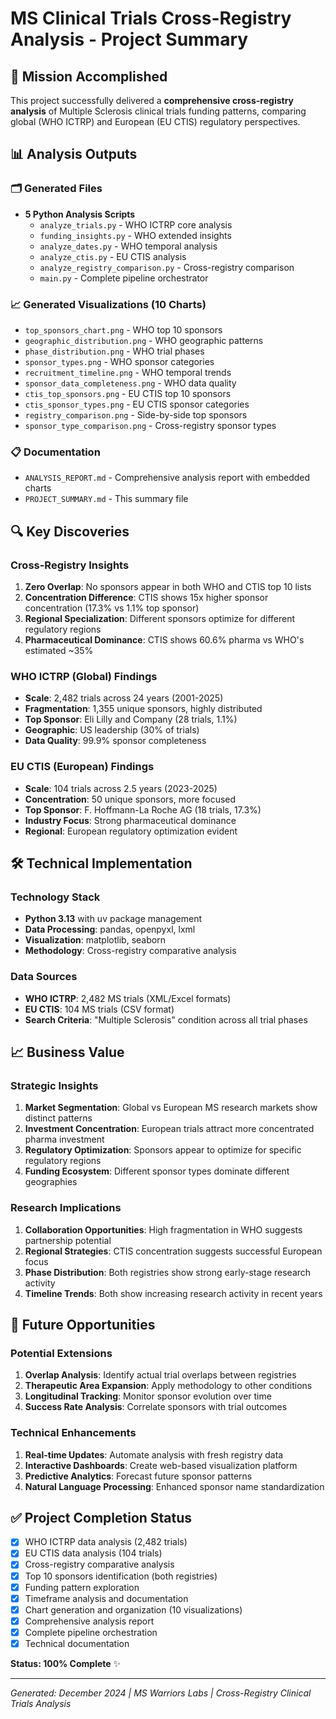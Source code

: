 # MS Clinical Trials Cross-Registry Analysis - Project Summary

## 🎯 Mission Accomplished

This project successfully delivered a **comprehensive cross-registry analysis** of Multiple Sclerosis clinical trials funding patterns, comparing global (WHO ICTRP) and European (EU CTIS) regulatory perspectives.

## 📊 Analysis Outputs

### 🗂️ Generated Files
- **5 Python Analysis Scripts**
  - `analyze_trials.py` - WHO ICTRP core analysis
  - `funding_insights.py` - WHO extended insights
  - `analyze_dates.py` - WHO temporal analysis  
  - `analyze_ctis.py` - EU CTIS analysis
  - `analyze_registry_comparison.py` - Cross-registry comparison
  - `main.py` - Complete pipeline orchestrator

### 📈 Generated Visualizations (10 Charts)
- `top_sponsors_chart.png` - WHO top 10 sponsors
- `geographic_distribution.png` - WHO geographic patterns
- `phase_distribution.png` - WHO trial phases
- `sponsor_types.png` - WHO sponsor categories
- `recruitment_timeline.png` - WHO temporal trends
- `sponsor_data_completeness.png` - WHO data quality
- `ctis_top_sponsors.png` - EU CTIS top 10 sponsors
- `ctis_sponsor_types.png` - EU CTIS sponsor categories
- `registry_comparison.png` - Side-by-side top sponsors
- `sponsor_type_comparison.png` - Cross-registry sponsor types

### 📋 Documentation
- `ANALYSIS_REPORT.md` - Comprehensive analysis report with embedded charts
- `PROJECT_SUMMARY.md` - This summary file

## 🔍 Key Discoveries

### Cross-Registry Insights
1. **Zero Overlap**: No sponsors appear in both WHO and CTIS top 10 lists
2. **Concentration Difference**: CTIS shows 15x higher sponsor concentration (17.3% vs 1.1% top sponsor)
3. **Regional Specialization**: Different sponsors optimize for different regulatory regions
4. **Pharmaceutical Dominance**: CTIS shows 60.6% pharma vs WHO's estimated ~35%

### WHO ICTRP (Global) Findings  
- **Scale**: 2,482 trials across 24 years (2001-2025)
- **Fragmentation**: 1,355 unique sponsors, highly distributed
- **Top Sponsor**: Eli Lilly and Company (28 trials, 1.1%)
- **Geographic**: US leadership (30% of trials)
- **Data Quality**: 99.9% sponsor completeness

### EU CTIS (European) Findings
- **Scale**: 104 trials across 2.5 years (2023-2025)  
- **Concentration**: 50 unique sponsors, more focused
- **Top Sponsor**: F. Hoffmann-La Roche AG (18 trials, 17.3%)
- **Industry Focus**: Strong pharmaceutical dominance
- **Regional**: European regulatory optimization evident

## 🛠️ Technical Implementation

### Technology Stack
- **Python 3.13** with uv package management
- **Data Processing**: pandas, openpyxl, lxml
- **Visualization**: matplotlib, seaborn  
- **Methodology**: Cross-registry comparative analysis

### Data Sources
- **WHO ICTRP**: 2,482 MS trials (XML/Excel formats)
- **EU CTIS**: 104 MS trials (CSV format)
- **Search Criteria**: "Multiple Sclerosis" condition across all trial phases

## 📈 Business Value

### Strategic Insights
1. **Market Segmentation**: Global vs European MS research markets show distinct patterns
2. **Investment Concentration**: European trials attract more concentrated pharma investment
3. **Regulatory Optimization**: Sponsors appear to optimize for specific regulatory regions
4. **Funding Ecosystem**: Different sponsor types dominate different geographies

### Research Implications
1. **Collaboration Opportunities**: High fragmentation in WHO suggests partnership potential
2. **Regional Strategies**: CTIS concentration suggests successful European focus
3. **Phase Distribution**: Both registries show strong early-stage research activity
4. **Timeline Trends**: Both show increasing research activity in recent years

## 🚀 Future Opportunities

### Potential Extensions
1. **Overlap Analysis**: Identify actual trial overlaps between registries
2. **Therapeutic Area Expansion**: Apply methodology to other conditions
3. **Longitudinal Tracking**: Monitor sponsor evolution over time
4. **Success Rate Analysis**: Correlate sponsors with trial outcomes

### Technical Enhancements
1. **Real-time Updates**: Automate analysis with fresh registry data
2. **Interactive Dashboards**: Create web-based visualization platform
3. **Predictive Analytics**: Forecast future sponsor patterns
4. **Natural Language Processing**: Enhanced sponsor name standardization

## ✅ Project Completion Status

- [x] WHO ICTRP data analysis (2,482 trials)
- [x] EU CTIS data analysis (104 trials)  
- [x] Cross-registry comparative analysis
- [x] Top 10 sponsors identification (both registries)
- [x] Funding pattern exploration
- [x] Timeframe analysis and documentation
- [x] Chart generation and organization (10 visualizations)
- [x] Comprehensive analysis report
- [x] Complete pipeline orchestration
- [x] Technical documentation

**Status: 100% Complete** ✨

---

*Generated: December 2024 | MS Warriors Labs | Cross-Registry Clinical Trials Analysis*